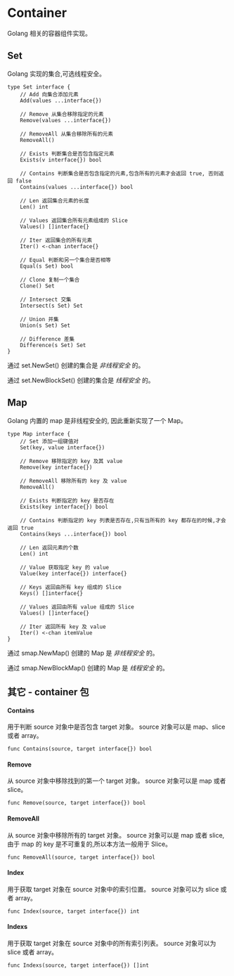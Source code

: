 # Container
Golang 相关的容器组件实现。

## Set
Golang 实现的集合,可选线程安全。


```
type Set interface {
	// Add 向集合添加元素
	Add(values ...interface{})

	// Remove 从集合移除指定的元素
	Remove(values ...interface{})

	// RemoveAll 从集合移除所有的元素
	RemoveAll()

	// Exists 判断集合是否包含指定元素
	Exists(v interface{}) bool

	// Contains 判断集合是否包含指定的元素,包含所有的元素才会返回 true, 否则返回 false
	Contains(values ...interface{}) bool

	// Len 返回集合元素的长度
	Len() int

	// Values 返回集合所有元素组成的 Slice
	Values() []interface{}

	// Iter 返回集合的所有元素
	Iter() <-chan interface{}

	// Equal 判断和另一个集合是否相等
	Equal(s Set) bool

	// Clone 复制一个集合
	Clone() Set

	// Intersect 交集
	Intersect(s Set) Set

	// Union 并集
	Union(s Set) Set

	// Difference 差集
	Difference(s Set) Set
}
```

通过 set.NewSet() 创建的集合是 *非线程安全* 的。
 
通过 set.NewBlockSet() 创建的集合是 *线程安全* 的。

## Map
Golang 内置的 map 是非线程安全的, 因此重新实现了一个 Map。

```
type Map interface {
	// Set 添加一组键值对
	Set(key, value interface{})

	// Remove 移除指定的 key 及其 value
	Remove(key interface{})

	// RemoveAll 移除所有的 key 及 value
	RemoveAll()

	// Exists 判断指定的 key 是否存在
	Exists(key interface{}) bool

	// Contains 判断指定的 key 列表是否存在,只有当所有的 key 都存在的时候,才会返回 true
	Contains(keys ...interface{}) bool

	// Len 返回元素的个数
	Len() int

	// Value 获取指定 key 的 value
	Value(key interface{}) interface{}

	// Keys 返回由所有 key 组成的 Slice
	Keys() []interface{}

	// Values 返回由所有 value 组成的 Slice
	Values() []interface{}

	// Iter 返回所有 key 及 value
	Iter() <-chan itemValue
}
```

通过 smap.NewMap() 创建的 Map 是 *非线程安全* 的。

通过 smap.NewBlockMap() 创建的 Map 是 *线程安全* 的。

## 其它 - container 包


#### Contains
用于判断 source 对象中是否包含 target 对象。
source 对象可以是 map、slice 或者 array。

```
func Contains(source, target interface{}) bool
```

#### Remove
从 source 对象中移除找到的第一个 target 对象。
source 对象可以是 map 或者 slice。

```
func Remove(source, target interface{}) bool
```

#### RemoveAll
从 source 对象中移除所有的 target 对象。
source 对象可以是 map 或者 slice,由于 map 的 key 是不可重复的,所以本方法一般用于 Slice。

```
func RemoveAll(source, target interface{}) bool
```

#### Index
用于获取 target 对象在 source 对象中的索引位置。
source 对象可以为 slice 或者 array。

```
func Index(source, target interface{}) int
```

#### Indexs
用于获取 target 对象在 source 对象中的所有索引列表。
source 对象可以为 slice 或者 array。

```
func Indexs(source, target interface{}) []int
```